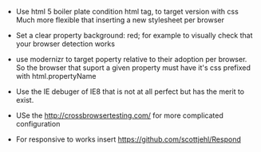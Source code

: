 * Use html 5 boiler plate condition html tag, to target version with css
Much more flexible that inserting a new stylesheet per browser

* Set a clear property background: red; for example to visually check that your browser detection works

* use modernizr to target poperty relative to their adoption per browser. 
So the browser that suport a given property must have it's css prefixed with html.propertyName

* Use the IE debuger of IE8 that is not at all perfect but has the merit to exist. 

* USe the http://crossbrowsertesting.com/ for more complicated configuration

* For responsive to works insert https://github.com/scottjehl/Respond